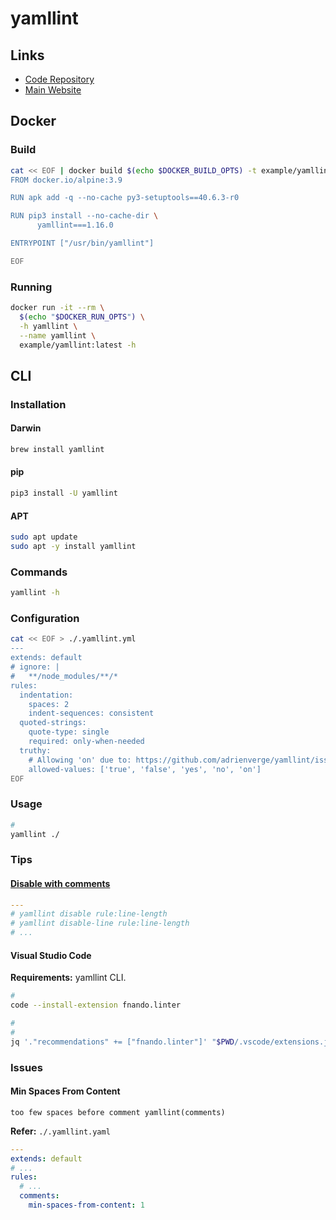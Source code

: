 # yamllint

## Links

- [Code Repository](https://github.com/adrienverge/yamllint)
- [Main Website](https://yamllint.readthedocs.io/en/stable/index.html)

## Docker

### Build

```sh
cat << EOF | docker build $(echo $DOCKER_BUILD_OPTS) -t example/yamllint -
FROM docker.io/alpine:3.9

RUN apk add -q --no-cache py3-setuptools==40.6.3-r0

RUN pip3 install --no-cache-dir \
      yamllint===1.16.0

ENTRYPOINT ["/usr/bin/yamllint"]

EOF
```

### Running

```sh
docker run -it --rm \
  $(echo "$DOCKER_RUN_OPTS") \
  -h yamllint \
  --name yamllint \
  example/yamllint:latest -h
```

## CLI

### Installation

#### Darwin

```sh
brew install yamllint
```

#### pip

```sh
pip3 install -U yamllint
```

#### APT

```sh
sudo apt update
sudo apt -y install yamllint
```

### Commands

```sh
yamllint -h
```

### Configuration

```sh
cat << EOF > ./.yamllint.yml
---
extends: default
# ignore: |
#   **/node_modules/**/*
rules:
  indentation:
    spaces: 2
    indent-sequences: consistent
  quoted-strings:
    quote-type: single
    required: only-when-needed
  truthy:
    # Allowing 'on' due to: https://github.com/adrienverge/yamllint/issues/158
    allowed-values: ['true', 'false', 'yes', 'no', 'on']
EOF
```

### Usage

```sh
#
yamllint ./
```

### Tips

#### [Disable with comments](https://yamllint.readthedocs.io/en/stable/disable_with_comments.html)

```yaml
---
# yamllint disable rule:line-length
# yamllint disable-line rule:line-length
# ...
```

#### Visual Studio Code

**Requirements:** yamllint CLI.

```sh
#
code --install-extension fnando.linter

#
#
jq '."recommendations" += ["fnando.linter"]' "$PWD/.vscode/extensions.json" | sponge "$PWD/.vscode/extensions.json"
```

<!-- "yaml.validate": false -->

### Issues

#### Min Spaces From Content

```log
too few spaces before comment yamllint(comments)
```

**Refer:** `./.yamllint.yaml`

```yaml
---
extends: default
# ...
rules:
  # ...
  comments:
    min-spaces-from-content: 1
```
